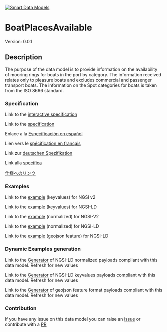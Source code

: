 [![Smart Data Models](https://smartdatamodels.org/wp-content/uploads/2022/01/SmartDataModels_logo.png "Logo")](https://smartdatamodels.org)
# BoatPlacesAvailable
Version: 0.0.1

## Description 

The purpose of the data model is to provide information on the availability of mooring rings for boats in the port by category. The information received relates only to pleasure boats and excludes commercial and passenger transport boats. The information on the Spot categories for boats is taken from the ISO 8666 standard.
### Specification

Link to the [interactive specification](https://swagger.lab.fiware.org/?url=https://smart-data-models.github.io/dataModel.Ports/BoatPlacesAvailable/swagger.yaml)

Link to the [specification](https://github.com/smart-data-models/dataModel.Ports/blob/master/BoatPlacesAvailable/doc/spec.md)

Enlace a la [Especificación en español](https://github.com/smart-data-models/dataModel.Ports/blob/master/BoatPlacesAvailable/doc/spec_ES.md)

Lien vers le [spécification en français](https://github.com/smart-data-models/dataModel.Ports/blob/master/BoatPlacesAvailable/doc/spec_FR.md)

Link zur [deutschen Spezifikation](https://github.com/smart-data-models/dataModel.Ports/blob/master/BoatPlacesAvailable/doc/spec_DE.md)

Link alla [specifica](https://github.com/smart-data-models/dataModel.Ports/blob/master/BoatPlacesAvailable/doc/spec_IT.md)

[仕様へのリンク](https://github.com/smart-data-models/dataModel.Ports/blob/master/BoatPlacesAvailable/doc/spec_JA.md)
### Examples

Link to the [example](https://smart-data-models.github.io/dataModel.Ports/BoatPlacesAvailable/examples/example.json) (keyvalues) for NGSI v2

Link to the [example](https://smart-data-models.github.io/dataModel.Ports/BoatPlacesAvailable/examples/example.jsonld) (keyvalues) for NGSI-LD

Link to the [example](https://smart-data-models.github.io/dataModel.Ports/BoatPlacesAvailable/examples/example-normalized.json) (normalized) for NGSI-V2

Link to the [example](https://smart-data-models.github.io/dataModel.Ports/BoatPlacesAvailable/examples/example-normalized.jsonld) (normalized) for NGSI-LD

Link to the [example](https://smart-data-models.github.io/dataModel.Ports/BoatPlacesAvailable/examples/example-geojsonfeature.json) (geojson feature) for NGSI-LD
### Dynamic Examples generation

Link to the [Generator](https://smartdatamodels.org/extra/ngsi-ld_generator.php?schemaUrl=https://raw.githubusercontent.com/smart-data-models/dataModel.Ports/master/BoatPlacesAvailable/schema.json&email=info@smartdatamodels.org) of NGSI-LD normalized payloads compliant with this data model. Refresh for new values

Link to the [Generator](https://smartdatamodels.org/extra/ngsi-ld_generator_keyvalues.php?schemaUrl=https://raw.githubusercontent.com/smart-data-models/dataModel.Ports/master/BoatPlacesAvailable/schema.json&email=info@smartdatamodels.org) of NGSI-LD keyvalues payloads compliant with this data model. Refresh for new values

Link to the [Generator](https://smartdatamodels.org/extra/geojson_features_generator.php?schemaUrl=https://raw.githubusercontent.com/smart-data-models/dataModel.Ports/master/BoatPlacesAvailable/schema.json&email=info@smartdatamodels.org) of geojson feature format payloads compliant with this data model. Refresh for new values
### Contribution

 If you have any issue on this data model you can raise an [issue](https://github.com/smart-data-models/dataModel.Ports/issues)  or contribute with a [PR](https://github.com/smart-data-models/dataModel.Ports/pulls)